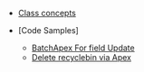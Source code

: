 - [Class concepts](concept/classconcept.md)


- [Code Samples]
  - [BatchApex For field Update](codesamples/BatchJobUpdatefield.md)
  - [Delete recyclebin via Apex](codesamples/EmptyRcdRcycleBin)
